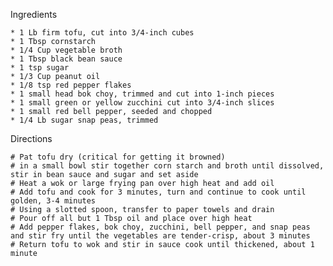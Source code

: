 Ingredients

	* 1 Lb firm tofu, cut into 3/4-inch cubes
	* 1 Tbsp cornstarch
	* 1/4 Cup vegetable broth
	* 1 Tbsp black bean sauce
	* 1 tsp sugar
	* 1/3 Cup peanut oil
	* 1/8 tsp red pepper flakes
	* 1 small head bok choy, trimmed and cut into 1-inch pieces
	* 1 small green or yellow zucchini cut into 3/4-inch slices
	* 1 small red bell pepper, seeded and chopped
	* 1/4 Lb sugar snap peas, trimmed

Directions

	# Pat tofu dry (critical for getting it browned)
	# in a small bowl stir together corn starch and broth until dissolved, stir in bean sauce and sugar and set aside
	# Heat a wok or large frying pan over high heat and add oil
	# Add tofu and cook for 3 minutes, turn and continue to cook until golden, 3-4 minutes
	# Using a slotted spoon, transfer to paper towels and drain
	# Pour off all but 1 Tbsp oil and place over high heat
	# Add pepper flakes, bok choy, zucchini, bell pepper, and snap peas and stir fry until the vegetables are tender-crisp, about 3 minutes
	# Return tofu to wok and stir in sauce cook until thickened, about 1 minute
